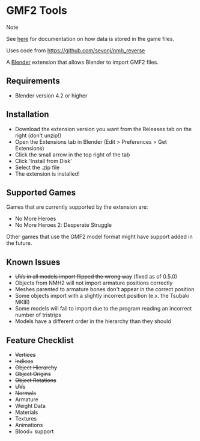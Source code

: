 # GMF2 Tools

> [!NOTE]  
> See [here](https://sevonj.github.io/ghm_docs/formats/) for documentation on how data is stored in the game files.

Uses code from https://github.com/sevonj/nmh_reverse

A [Blender](https://www.blender.org) extension that allows Blender to import GMF2 files.

## Requirements
- Blender version 4.2 or higher

## Installation
- Download the extension version you want from the Releases tab on the right (don't unzip!)
- Open the Extensions tab in Blender (Edit > Preferences > Get Extensions)
- Click the small arrow in the top right of the tab
- Click 'Install from Disk'
- Select the .zip file
- The extension is installed!

## Supported Games
Games that are currently supported by the extension are:
- No More Heroes
- No More Heroes 2: Desperate Struggle

Other games that use the GMF2 model format might have support added in the future.

## Known Issues
- ~~UVs in all models import flipped the wrong way~~ (fixed as of 0.5.0)
- Objects from NMH2 will not import armature positions correctly
- Meshes parented to armature bones don't appear in the correct position
- Some objects import with a slightly incorrect position (e.x. the Tsubaki MKIII)
- Some models will fail to import due to the program reading an incorrect number of tristrips
- Models have a different order in the hierarchy than they should

## Feature Checklist
- ~~Vertices~~
- ~~Indices~~
- ~~Object Hierarchy~~
- ~~Object Origins~~
- ~~Object Rotations~~
- ~~UVs~~
- ~~Normals~~
- Armature
- Weight Data
- Materials
- Textures
- Animations
- Blood+ support
